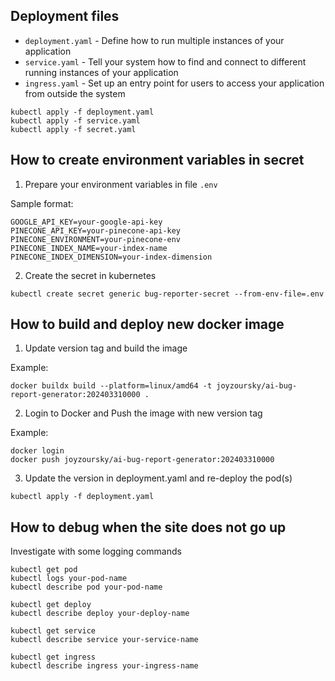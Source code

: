 ## Deployment files
- `deployment.yaml` -  Define how to run multiple instances of your application
- `service.yaml` - Tell your system how to find and connect to different running instances of your application
- `ingress.yaml` - Set up an entry point for users to access your application from outside the system

```
kubectl apply -f deployment.yaml
kubectl apply -f service.yaml
kubectl apply -f secret.yaml
```

## How to create environment variables in secret

1. Prepare your environment variables in file `.env`

  Sample format:
  ```
  GOOGLE_API_KEY=your-google-api-key
  PINECONE_API_KEY=your-pinecone-api-key
  PINECONE_ENVIRONMENT=your-pinecone-env
  PINECONE_INDEX_NAME=your-index-name
  PINECONE_INDEX_DIMENSION=your-index-dimension
  ```

2. Create the secret in kubernetes

  ```
  kubectl create secret generic bug-reporter-secret --from-env-file=.env
  ```
## How to build and deploy new docker image

1. Update version tag and build the image

  Example:
  ```
  docker buildx build --platform=linux/amd64 -t joyzoursky/ai-bug-report-generator:202403310000 .
  ```

2. Login to Docker and Push the image with new version tag

  Example:
  ```
  docker login
  docker push joyzoursky/ai-bug-report-generator:202403310000
  ```

3. Update the version in deployment.yaml and re-deploy the pod(s)

```
kubectl apply -f deployment.yaml
```

## How to debug when the site does not go up

Investigate with some logging commands
```
kubectl get pod
kubectl logs your-pod-name
kubectl describe pod your-pod-name

kubectl get deploy
kubectl describe deploy your-deploy-name

kubectl get service
kubectl describe service your-service-name

kubectl get ingress
kubectl describe ingress your-ingress-name
```
